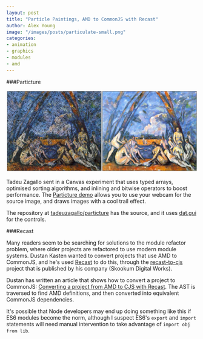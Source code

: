 ```yaml
---
layout: post
title: "Particle Paintings, AMD to CommonJS with Recast"
author: Alex Young
image: "/images/posts/particulate-small.png"
categories:
- animation
- graphics
- modules
- amd
---
```


###Particture

![Particture](/images/posts/particulate-small.png)

Tadeu Zagallo sent in a Canvas experiment that uses typed arrays, optimised sorting algorithms, and inlining and bitwise operators to boost performance.  The [Particture demo](http://tadeuzagallo.com/particture/) allows you to use your webcam for the source image, and draws images with a cool trail effect.

The repository at [tadeuzagallo/particture](https://github.com/tadeuzagallo/particture) has the source, and it uses [dat.gui](http://workshop.chromeexperiments.com/examples/gui/#1--Basic-Usage) for the controls.

###Recast

Many readers seem to be searching for solutions to the module refactor problem, where older projects are refactored to use modern module systems.  Dustan Kasten wanted to convert projects that use AMD to CommonJS, and he's used [Recast](https://github.com/benjamn/recast) to do this, through the [recast-to-cjs](https://github.com/Skookum/recast-to-cjs) project that is published by his company (Skookum Digital Works).

Dustan has written an article that shows how to convert a project to CommonJS: [Converting a project from AMD to CJS with Recast](http://skookum.com/blog/converting-a-project-from-amd-to-cjs-with-recast/).  The AST is traversed to find AMD definitions, and then converted into equivalent CommonJS dependencies.

It's possible that Node developers may end up doing something like this if ES6 modules become the norm, although I suspect ES6's `export` and `import` statements will need manual intervention to take advantage of `import obj from lib`.
